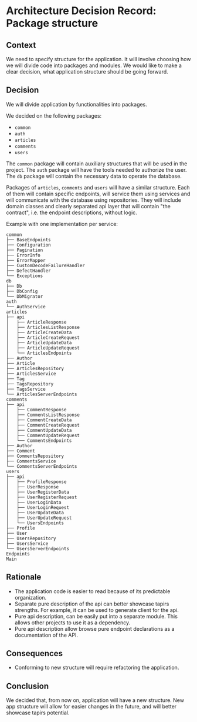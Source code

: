 # Architecture Decision Record: Package structure

## Context

We need to specify structure for the application. 
It will involve choosing how we will divide code into packages and modules. 
We would like to make a clear decision, what application structure should be going forward.

## Decision

We will divide application by functionalities into packages.

We decided on the following packages:
* `common`
* `auth`
* `articles`
* `comments`
* `users`

The `common` package will contain auxiliary structures that will be used in the project.
The `auth` package will have the tools needed to authorize the user. 
The `db` package will contain the necessary data to operate the database.

Packages of `articles`, `comments` and `users` will have a similar structure. 
Each of them will contain specific endpoints, will service them using services and will communicate with the database using repositories.
They will include domain classes and clearly separated api layer that will contain "the contract", i.e. the endpoint descriptions, without logic.
  
Example with one implementation per service:

```
common
├── BaseEndpoints
├── Configuration
├── Pagination
├── ErrorInfo
├── ErrorMapper
├── CustomDecodeFailureHandler
├── DefectHandler
└── Exceptions
db
├── Db
├── DbConfig
└── DbMigrator
auth
└── AuthService
articles
├── api
│   ├── ArticleResponse
│   ├── ArticlesListResponse
│   ├── ArticleCreateData
│   ├── ArticleCreateRequest
│   ├── ArticleUpdateData
│   ├── ArticleUpdateRequest
│   └── ArticlesEndpoints
├── Author
├── Article
├── ArticlesRepository
├── ArticlesService
├── Tag
├── TagsRepository
├── TagsService
└── ArticlesServerEndpoints
comments
├── api
│   ├── CommentResponse
│   ├── CommentsListResponse
│   ├── CommentCreateData
│   ├── CommentCreateRequest
│   ├── CommentUpdateData
│   ├── CommentUpdateRequest
│   └── CommentsEndpoints
├── Author
├── Comment
├── CommentsRepository
├── CommentsService
└── CommentsServerEndpoints
users
├── api
│   ├── ProfileResponse
│   ├── UserResponse
│   ├── UserRegisterData
│   ├── UserRegisterRequest
│   ├── UserLoginData
│   ├── UserLoginRequest
│   ├── UserUpdateData
│   ├── UserUpdateRequest
│   └── UsersEndpoints
├── Profile
├── User
├── UsersRepository
├── UsersService
└── UsersServerEndpoints
Endpoints
Main
```


## Rationale

* The application code is easier to read because of its predictable organization.
* Separate pure description of the api can better showcase tapirs strengths. For example, it can be used to generate client for the api.
* Pure api description, can be easily put into a separate module. This allows other projects to use it as a dependency.
* Pure api description allow browse pure endpoint declarations as a documentation of the API.

## Consequences

* Conforming to new structure will require refactoring the application.

## Conclusion

We decided that, from now on, application will have a new structure. 
New app structure will allow for easier changes in the future, and will better showcase tapirs potential.